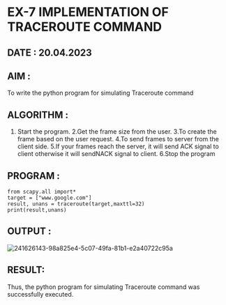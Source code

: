 # EX-7 IMPLEMENTATION OF TRACEROUTE COMMAND
## DATE : 20.04.2023
## AIM :
To write the python program for simulating Traceroute command
## ALGORITHM :
1. Start the program.
2.Get the frame size from the user.
3.To create the frame based on the user request.
4.To send frames to server from the client side.
5.If your frames reach the server, it will send ACK signal to client otherwise it will sendNACK signal to client.
6.Stop the program
## PROGRAM :
```
from scapy.all import*
target = ["www.google.com"]
result, unans = traceroute(target,maxttl=32)
print(result,unans)
```
## OUTPUT :
![241626143-98a825e4-5c07-49fa-81b1-e2a40722c95a](https://github.com/Amruthavarshnibs/EX-7/assets/119103704/016f2bb6-1e05-49b0-920f-2d7bb152af05)
## RESULT:
Thus, the python program for simulating Traceroute command was successfully executed.
